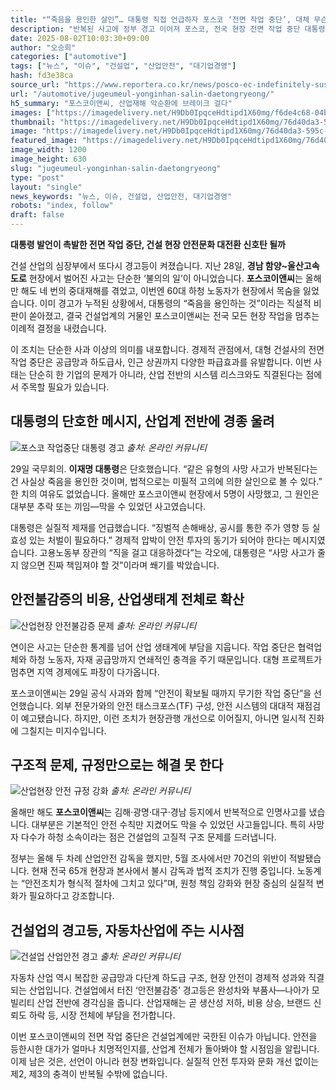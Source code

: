 ```yaml
---
title: "“죽음을 용인한 살인”… 대통령 직접 언급하자 포스코 ‘전면 작업 중단’, 대체 무슨 일이"
description: "반복된 사고에 정부 경고 이어져 포스코, 전국 현장 전면 작업 중단 대통령 “후진적 사고 뿌리 뽑아야” ..."
date: 2025-08-02T10:03:30+09:00
author: "오승희"
categories: ["automotive"]
tags: ["뉴스", "이슈", "건설업", "산업안전", "대기업경영"]
hash: fd3e38ca
source_url: "https://www.reportera.co.kr/news/posco-ec-indefinitely-suspends-on-site-work/"
url: "/automotive/jugeumeul-yonginhan-salin-daetongryeong/"
h5_summary: "포스코이앤씨, 산업재해 악순환에 브레이크 걸다"
images: ["https://imagedelivery.net/H9Db0IpqceHdtipd1X60mg/f6de4c68-04ba-4c94-b79b-53eaebe78e00/public", "https://imagedelivery.net/H9Db0IpqceHdtipd1X60mg/59edcada-46d8-4eb9-3051-e7661af47200/public", "https://imagedelivery.net/H9Db0IpqceHdtipd1X60mg/76d40da3-595c-484a-06bc-f1d896889000/public", "https://imagedelivery.net/H9Db0IpqceHdtipd1X60mg/773cd7eb-db77-4426-1a15-d327e1f21000/public", "https://imagedelivery.net/H9Db0IpqceHdtipd1X60mg/35bfd0ec-7920-4281-eb83-f439feb8dc00/public"]
thumbnail: "https://imagedelivery.net/H9Db0IpqceHdtipd1X60mg/76d40da3-595c-484a-06bc-f1d896889000/public"
image: "https://imagedelivery.net/H9Db0IpqceHdtipd1X60mg/76d40da3-595c-484a-06bc-f1d896889000/public"
featured_image: "https://imagedelivery.net/H9Db0IpqceHdtipd1X60mg/76d40da3-595c-484a-06bc-f1d896889000/public"
image_width: 1200
image_height: 630
slug: "jugeumeul-yonginhan-salin-daetongryeong"
type: "post"
layout: "single"
news_keywords: "뉴스, 이슈, 건설업, 산업안전, 대기업경영"
robots: "index, follow"
draft: false
---
```


**대통령 발언이 촉발한 전면 작업 중단, 건설 현장 안전문화 대전환 신호탄 될까**

건설 산업의 심장부에서 또다시 경고등이 켜졌습니다. 지난 28일, **경남 함양~울산고속도로** 현장에서 벌어진 사고는 단순한 ‘불의의 일’이 아니었습니다. **포스코이앤씨**는 올해만 해도 네 번의 중대재해를 겪었고, 이번엔 60대 하청 노동자가 현장에서 목숨을 잃었습니다. 이미 경고가 누적된 상황에서, 대통령의 “죽음을 용인하는 것”이라는 직설적 비판이 쏟아졌고, 결국 건설업계의 거물인 포스코이앤씨는 전국 모든 현장 작업을 멈추는 이례적 결정을 내렸습니다.

이 조치는 단순한 사과 이상의 의미를 내포합니다. 경제적 관점에서, 대형 건설사의 전면 작업 중단은 공급망과 하도급사, 인근 상권까지 다양한 파급효과를 유발합니다. 이번 사태는 단순히 한 기업의 문제가 아니라, 산업 전반의 시스템 리스크와도 직결된다는 점에서 주목할 필요가 있습니다.

## 대통령의 단호한 메시지, 산업계 전반에 경종 울려

![포스코 작업중단 대통령 경고](https://imagedelivery.net/H9Db0IpqceHdtipd1X60mg/773cd7eb-db77-4426-1a15-d327e1f21000/public)
*출처: 온라인 커뮤니티*


29일 국무회의. **이재명 대통령**은 단호했습니다. “같은 유형의 사망 사고가 반복된다는 건 사실상 죽음을 용인한 것이며, 법적으로는 미필적 고의에 의한 살인으로 볼 수 있다.” 한 치의 여유도 없었습니다. 올해만 포스코이앤씨 현장에서 5명이 사망했고, 그 원인은 대부분 추락 또는 끼임—막을 수 있었던 사고였습니다.

대통령은 실질적 제재를 언급했습니다. “징벌적 손해배상, 공시를 통한 주가 영향 등 실효성 있는 처벌이 필요하다.” 경제적 압박이 안전 투자의 동기가 되어야 한다는 메시지였습니다. 고용노동부 장관의 “직을 걸고 대응하겠다”는 각오에, 대통령은 “사망 사고가 줄지 않으면 진짜 책임져야 할 것”이라며 쐐기를 박았습니다.

## 안전불감증의 비용, 산업생태계 전체로 확산

![산업현장 안전불감증 문제](https://imagedelivery.net/H9Db0IpqceHdtipd1X60mg/59edcada-46d8-4eb9-3051-e7661af47200/public)
*출처: 온라인 커뮤니티*


연이은 사고는 단순한 통계를 넘어 산업 생태계에 부담을 지웁니다. 작업 중단은 협력업체와 하청 노동자, 자재 공급망까지 연쇄적인 충격을 주기 때문입니다. 대형 프로젝트가 멈추면 지역 경제에도 파장이 다가옵니다.

포스코이앤씨는 29일 공식 사과와 함께 “안전이 확보될 때까지 무기한 작업 중단”을 선언했습니다. 외부 전문가와의 안전 태스크포스(TF) 구성, 안전 시스템의 대대적 재점검이 예고됐습니다. 하지만, 이런 조치가 현장관행 개선으로 이어질지, 아니면 일시적 진화에 그칠지는 미지수입니다.

## 구조적 문제, 규정만으로는 해결 못 한다

![산업현장 안전 규정 강화](https://imagedelivery.net/H9Db0IpqceHdtipd1X60mg/35bfd0ec-7920-4281-eb83-f439feb8dc00/public)
*출처: 온라인 커뮤니티*


올해만 해도 **포스코이앤씨**는 김해·광명·대구·경남 등지에서 반복적으로 인명사고를 냈습니다. 대부분은 기본적인 안전 수칙만 지켰어도 막을 수 있었던 사고들입니다. 특히 사망자 다수가 하청 소속이라는 점은 건설업의 고질적 구조 문제를 드러냅니다.

정부는 올해 두 차례 산업안전 감독을 했지만, 5월 조사에서만 70건의 위반이 적발됐습니다. 현재 전국 65개 현장과 본사에서 불시 감독과 법적 조치가 진행 중입니다. 노동계는 “안전조치가 형식적 절차에 그치고 있다”며, 원청 책임 강화와 현장 중심의 실질적 변화가 필요하다고 강조합니다.

## 건설업의 경고등, 자동차산업에 주는 시사점

![건설업 산업안전 경고](https://imagedelivery.net/H9Db0IpqceHdtipd1X60mg/f6de4c68-04ba-4c94-b79b-53eaebe78e00/public)
*출처: 온라인 커뮤니티*


자동차 산업 역시 복잡한 공급망과 다단계 하도급 구조, 현장 안전이 경제적 성과와 직결되는 산업입니다. 건설업에서 터진 ‘안전불감증’ 경고등은 완성차와 부품사—나아가 모빌리티 산업 전반에 경각심을 줍니다. 산업재해는 곧 생산성 저하, 비용 상승, 브랜드 신뢰도 하락 등, 시장 전체에 부담을 전가합니다.

이번 포스코이앤씨의 전면 작업 중단은 건설업계에만 국한된 이슈가 아닙니다. 안전을 등한시한 대가가 얼마나 치명적인지를, 산업계 전체가 돌아봐야 할 시점임을 알립니다. 이제 남은 것은, 선언이 아니라 현장 변화입니다. 실질적 안전 투자와 문화 개선 없이는 제2, 제3의 충격이 반복될 수밖에 없습니다.
